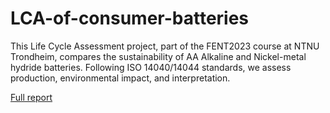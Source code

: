 # LCA-of-consumer-batteries
This Life Cycle Assessment project, part of the FENT2023 course at NTNU Trondheim, compares the sustainability of AA Alkaline and Nickel-metal hydride batteries. Following ISO 14040/14044 standards, we assess production, environmental impact, and interpretation.

[Full report](FENT2023_Prosjekt.pdf)
